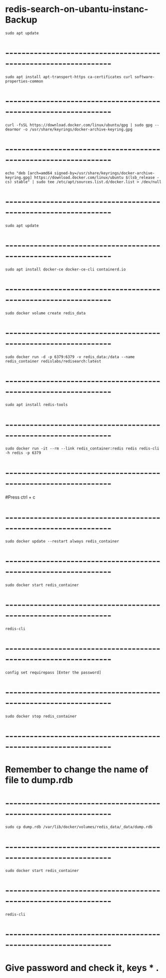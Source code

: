 # redis-search-on-ubantu-instanc-Backup


```
sudo apt update
```
# ----------------------------------------------------------------
```
sudo apt install apt-transport-https ca-certificates curl software-properties-common
```
# ----------------------------------------------------------------
```
curl -fsSL https://download.docker.com/linux/ubuntu/gpg | sudo gpg --dearmor -o /usr/share/keyrings/docker-archive-keyring.gpg
```
# ----------------------------------------------------------------
```
echo "deb [arch=amd64 signed-by=/usr/share/keyrings/docker-archive-keyring.gpg] https://download.docker.com/linux/ubuntu $(lsb_release -cs) stable" | sudo tee /etc/apt/sources.list.d/docker.list > /dev/null
```
# ----------------------------------------------------------------
```
sudo apt update
```
# ----------------------------------------------------------------
```
sudo apt install docker-ce docker-ce-cli containerd.io
```
# ----------------------------------------------------------------
```
sudo docker volume create redis_data
```
# ----------------------------------------------------------------
```
sudo docker run -d -p 6379:6379 -v redis_data:/data --name redis_container redislabs/redisearch:latest
```
# ----------------------------------------------------------------
```
sudo apt install redis-tools
```
# ----------------------------------------------------------------
```
sudo docker run -it --rm --link redis_container:redis redis redis-cli -h redis -p 6379
```
# ----------------------------------------------------------------

#Press ctrl + c

# ----------------------------------------------------------------

```
sudo docker update --restart always redis_container
```
# ----------------------------------------------------------------
```
sudo docker start redis_container
```
# ----------------------------------------------------------------
```
redis-cli
```
# ----------------------------------------------------------------
```
config set requirepass [Enter the password]
```
# ----------------------------------------------------------------
```
sudo docker stop redis_container
```
# ----------------------------------------------------------------

# Remember to change the name of file to dump.rdb

# ----------------------------------------------------------------
```
sudo cp dump.rdb /var/lib/docker/volumes/redis_data/_data/dump.rdb
```
# ----------------------------------------------------------------
```
sudo docker start redis_container
```
# ----------------------------------------------------------------
```
redis-cli
```
# ----------------------------------------------------------------

# Give password and check it, keys * .
